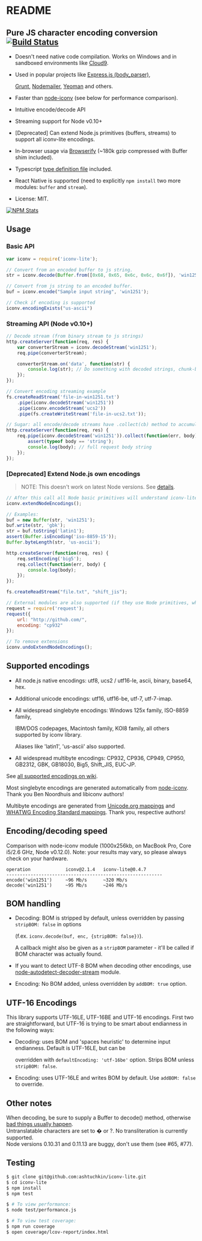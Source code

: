 # README

## Pure JS character encoding conversion [![Build Status](https://travis-ci.org/ashtuchkin/iconv-lite.svg?branch=master)](https://travis-ci.org/ashtuchkin/iconv-lite)

* Doesn't need native code compilation. Works on Windows and in sandboxed environments like [Cloud9](http://c9.io).
* Used in popular projects like [Express.js \(body\_parser\)](https://github.com/expressjs/body-parser), 

  [Grunt](http://gruntjs.com/), [Nodemailer](http://www.nodemailer.com/), [Yeoman](http://yeoman.io/) and others.

* Faster than [node-iconv](https://github.com/bnoordhuis/node-iconv) \(see below for performance comparison\).
* Intuitive encode/decode API
* Streaming support for Node v0.10+
* \[Deprecated\] Can extend Node.js primitives \(buffers, streams\) to support all iconv-lite encodings.
* In-browser usage via [Browserify](https://github.com/substack/node-browserify) \(~180k gzip compressed with Buffer shim included\).
* Typescript [type definition file](https://github.com/ashtuchkin/iconv-lite/blob/master/lib/index.d.ts) included.
* React Native is supported \(need to explicitly `npm install` two more modules: `buffer` and `stream`\).
* License: MIT.

[![NPM Stats](https://nodei.co/npm/iconv-lite.png?downloads=true&downloadRank=true)](https://npmjs.org/packages/iconv-lite/)

## Usage

### Basic API

```javascript
var iconv = require('iconv-lite');

// Convert from an encoded buffer to js string.
str = iconv.decode(Buffer.from([0x68, 0x65, 0x6c, 0x6c, 0x6f]), 'win1251');

// Convert from js string to an encoded buffer.
buf = iconv.encode("Sample input string", 'win1251');

// Check if encoding is supported
iconv.encodingExists("us-ascii")
```

### Streaming API \(Node v0.10+\)

```javascript
// Decode stream (from binary stream to js strings)
http.createServer(function(req, res) {
    var converterStream = iconv.decodeStream('win1251');
    req.pipe(converterStream);

    converterStream.on('data', function(str) {
        console.log(str); // Do something with decoded strings, chunk-by-chunk.
    });
});

// Convert encoding streaming example
fs.createReadStream('file-in-win1251.txt')
    .pipe(iconv.decodeStream('win1251'))
    .pipe(iconv.encodeStream('ucs2'))
    .pipe(fs.createWriteStream('file-in-ucs2.txt'));

// Sugar: all encode/decode streams have .collect(cb) method to accumulate data.
http.createServer(function(req, res) {
    req.pipe(iconv.decodeStream('win1251')).collect(function(err, body) {
        assert(typeof body == 'string');
        console.log(body); // full request body string
    });
});
```

### \[Deprecated\] Extend Node.js own encodings

> NOTE: This doesn't work on latest Node versions. See [details](https://github.com/ashtuchkin/iconv-lite/wiki/Node-v4-compatibility).

```javascript
// After this call all Node basic primitives will understand iconv-lite encodings.
iconv.extendNodeEncodings();

// Examples:
buf = new Buffer(str, 'win1251');
buf.write(str, 'gbk');
str = buf.toString('latin1');
assert(Buffer.isEncoding('iso-8859-15'));
Buffer.byteLength(str, 'us-ascii');

http.createServer(function(req, res) {
    req.setEncoding('big5');
    req.collect(function(err, body) {
        console.log(body);
    });
});

fs.createReadStream("file.txt", "shift_jis");

// External modules are also supported (if they use Node primitives, which they probably do).
request = require('request');
request({
    url: "http://github.com/", 
    encoding: "cp932"
});

// To remove extensions
iconv.undoExtendNodeEncodings();
```

## Supported encodings

* All node.js native encodings: utf8, ucs2 / utf16-le, ascii, binary, base64, hex.
* Additional unicode encodings: utf16, utf16-be, utf-7, utf-7-imap.
* All widespread singlebyte encodings: Windows 125x family, ISO-8859 family, 

  IBM/DOS codepages, Macintosh family, KOI8 family, all others supported by iconv library. 

  Aliases like 'latin1', 'us-ascii' also supported.

* All widespread multibyte encodings: CP932, CP936, CP949, CP950, GB2312, GBK, GB18030, Big5, Shift\_JIS, EUC-JP.

See [all supported encodings on wiki](https://github.com/ashtuchkin/iconv-lite/wiki/Supported-Encodings).

Most singlebyte encodings are generated automatically from [node-iconv](https://github.com/bnoordhuis/node-iconv). Thank you Ben Noordhuis and libiconv authors!

Multibyte encodings are generated from [Unicode.org mappings](http://www.unicode.org/Public/MAPPINGS/) and [WHATWG Encoding Standard mappings](http://encoding.spec.whatwg.org/). Thank you, respective authors!

## Encoding/decoding speed

Comparison with node-iconv module \(1000x256kb, on MacBook Pro, Core i5/2.6 GHz, Node v0.12.0\). Note: your results may vary, so please always check on your hardware.

```text
operation             iconv@2.1.4   iconv-lite@0.4.7
----------------------------------------------------------
encode('win1251')     ~96 Mb/s      ~320 Mb/s
decode('win1251')     ~95 Mb/s      ~246 Mb/s
```

## BOM handling

* Decoding: BOM is stripped by default, unless overridden by passing `stripBOM: false` in options

  \(f.ex. `iconv.decode(buf, enc, {stripBOM: false})`\).

  A callback might also be given as a `stripBOM` parameter - it'll be called if BOM character was actually found.

* If you want to detect UTF-8 BOM when decoding other encodings, use [node-autodetect-decoder-stream](https://github.com/danielgindi/node-autodetect-decoder-stream) module.
* Encoding: No BOM added, unless overridden by `addBOM: true` option.

## UTF-16 Encodings

This library supports UTF-16LE, UTF-16BE and UTF-16 encodings. First two are straightforward, but UTF-16 is trying to be smart about endianness in the following ways:

* Decoding: uses BOM and 'spaces heuristic' to determine input endianness. Default is UTF-16LE, but can be 

  overridden with `defaultEncoding: 'utf-16be'` option. Strips BOM unless `stripBOM: false`.

* Encoding: uses UTF-16LE and writes BOM by default. Use `addBOM: false` to override.

## Other notes

When decoding, be sure to supply a Buffer to decode\(\) method, otherwise [bad things usually happen](https://github.com/ashtuchkin/iconv-lite/wiki/Use-Buffers-when-decoding).  
Untranslatable characters are set to � or ?. No transliteration is currently supported.  
Node versions 0.10.31 and 0.11.13 are buggy, don't use them \(see \#65, \#77\).

## Testing

```bash
$ git clone git@github.com:ashtuchkin/iconv-lite.git
$ cd iconv-lite
$ npm install
$ npm test

$ # To view performance:
$ node test/performance.js

$ # To view test coverage:
$ npm run coverage
$ open coverage/lcov-report/index.html
```


